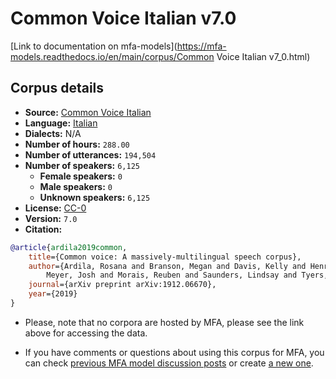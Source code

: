 
# Common Voice Italian v7.0

[Link to documentation on mfa-models](https://mfa-models.readthedocs.io/en/main/corpus/Common Voice Italian v7_0.html)

## Corpus details

- **Source:** [Common Voice Italian](https://voice.mozilla.org/en/datasets)
- **Language:** [Italian](https://en.wikipedia.org/wiki/Italian_language)
- **Dialects:** N/A
- **Number of hours:** `288.00`
- **Number of utterances:** `194,504`
- **Number of speakers:** `6,125`
  - **Female speakers:** `0`
  - **Male speakers:** `0`
  - **Unknown speakers:** `6,125`
- **License:** [CC-0](https://creativecommons.org/publicdomain/zero/1.0/)
- **Version:** `7.0`
- **Citation:**
```bibtex
@article{ardila2019common,
	title={Common voice: A massively-multilingual speech corpus},
	author={Ardila, Rosana and Branson, Megan and Davis, Kelly and Henretty, Michael and Kohler, Michael and
		Meyer, Josh and Morais, Reuben and Saunders, Lindsay and Tyers, Francis M and Weber, Gregor},
	journal={arXiv preprint arXiv:1912.06670},
	year={2019}
}

```

- Please, note that no corpora are hosted by MFA, please see the link above for accessing the data.

- If you have comments or questions about using this corpus for MFA, you can check [previous MFA model discussion posts](https://github.com/MontrealCorpusTools/mfa-models/discussions?discussions_q=Common+Voice+Italian+v7.0) or create [a new one](https://github.com/MontrealCorpusTools/mfa-models/discussions/new).
